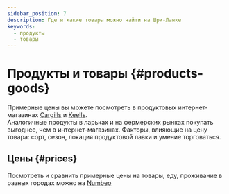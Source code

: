 ```yaml
---
sidebar_position: 7
description: Где и какие товары можно найти на Шри-Ланке
keywords:
  - продукты
  - товары
---
```


# Продукты и товары {#products-goods}

Примерные цены вы можете посмотреть в продуктовых интернет-магазинах [Cargills](https://cargillsonline.com/Web/Index) и [Keells](https://www.keellssuper.com/home).  
Аналогичные продукты в ларьках и на фермерских рынках покупать выгоднее, чем в интернет-магазинах. Факторы, влияющие на цену товара: сорт, сезон, локация продуктовой лавки и умение торговаться.

## Цены {#prices}

Посмотреть и сравнить примерные цены на товары, еду, проживание в разных городах можно на [Numbeo](https://www.numbeo.com/cost-of-living/compare_cities.jsp?country1=Russia&country2=Sri+Lanka&city1=Moscow&city2=Colombo)
